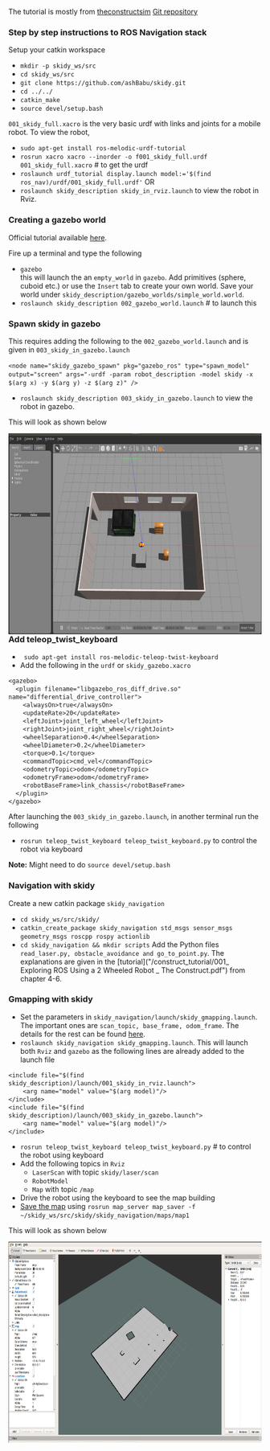 The tutorial is mostly from [theconstructsim](https://www.theconstructsim.com/ros-projects-exploring-ros-using-2-wheeled-robot-part-1/)
[Git repository](https://github.com/mattborghi/m2wr_description)

### Step by step instructions to ROS Navigation stack
Setup your catkin workspace
* `mkdir -p skidy_ws/src`
* `cd skidy_ws/src`
* `git clone https://github.com/ashBabu/skidy.git`
* `cd ../../`
* `catkin_make`
* `source devel/setup.bash`

`001_skidy_full.xacro` is the very basic urdf with links and joints for a mobile robot. To view the robot,
* `sudo apt-get install ros-melodic-urdf-tutorial`
* `rosrun xacro xacro --inorder -o f001_skidy_full.urdf 001_skidy_full.xacro` # to get the urdf
* `roslaunch urdf_tutorial display.launch model:='$(find ros_nav)/urdf/001_skidy_full.urdf'`
OR
* `roslaunch skidy_description skidy_in_rviz.launch`  to view the robot in Rviz.


### Creating a gazebo world
Official tutorial available [here](https://classic.gazebosim.org/tutorials?tut=build_world&ver=1.9).

Fire up a terminal and type the following
* `gazebo`  
this will launch the an `empty_world` in `gazebo`. Add primitives (sphere, cuboid etc.) or use the `Insert` tab to create your own world. Save your world under `skidy_description/gazebo_worlds/simple_world.world`.
* `roslaunch skidy_description 002_gazebo_world.launch` # to launch this

### Spawn skidy in gazebo
This requires adding the following to the `002_gazebo_world.launch` and is given in `003_skidy_in_gazebo.launch`

` <node name="skidy_gazebo_spawn" pkg="gazebo_ros" type="spawn_model" output="screen"
      args="-urdf -param robot_description -model skidy -x $(arg x) -y $(arg y) -z $(arg z)" />
`
* `roslaunch skidy_description 003_skidy_in_gazebo.launch`  to view the robot in gazebo.

This will look as shown below

<img style="float: left;" title="skidy basic" src="skidy_navigation/images/skidy_in_gazebo.png" alt="" width="800" height="400"/>

### Add teleop_twist_keyboard
* ` sudo apt-get install ros-melodic-teleop-twist-keyboard`
* Add the following in the `urdf` or `skidy_gazebo.xacro`
```
<gazebo>
  <plugin filename="libgazebo_ros_diff_drive.so" name="differential_drive_controller">
    <alwaysOn>true</alwaysOn>
    <updateRate>20</updateRate>
    <leftJoint>joint_left_wheel</leftJoint>
    <rightJoint>joint_right_wheel</rightJoint>
    <wheelSeparation>0.4</wheelSeparation>
    <wheelDiameter>0.2</wheelDiameter>
    <torque>0.1</torque>
    <commandTopic>cmd_vel</commandTopic>
    <odometryTopic>odom</odometryTopic>
    <odometryFrame>odom</odometryFrame>
    <robotBaseFrame>link_chassis</robotBaseFrame>
  </plugin>
</gazebo>
```
After launching the `003_skidy_in_gazebo.launch`, in another terminal run the following
* `rosrun teleop_twist_keyboard teleop_twist_keyboard.py` to control the robot via keyboard

**Note:** Might need to do `source devel/setup.bash`


### Navigation with skidy
Create a new catkin package `skidy_navigation`
* `cd skidy_ws/src/skidy/`
* `catkin_create_package skidy_navigation std_msgs sensor_msgs geometry_msgs roscpp rospy actionlib`
* `cd skidy_navigation && mkdir scripts`
Add the Python files `read_laser.py, obstacle_avoidance and go_to_point.py`. The explanations are given in the [tutorial]("/construct_tutorial/001_ Exploring ROS Using a 2 Wheeled Robot _ The Construct.pdf") from chapter 4-6.

### Gmapping with skidy
* Set the parameters in `skidy_navigation/launch/skidy_gmapping.launch`. The important ones are
`scan_topic, base_frame, odom_frame`. The details for the rest can be found [here](http://wiki.ros.org/gmapping).
* `roslaunch skidy_navigation skidy_gmapping.launch`. This will launch both `Rviz` and `gazebo` as the following lines are already added to the launch file
```
<include file="$(find skidy_description)/launch/001_skidy_in_rviz.launch">
    <arg name="model" value="$(arg model)"/>
</include>
<include file="$(find skidy_description)/launch/003_skidy_in_gazebo.launch">
    <arg name="model" value="$(arg model)"/>
</include>
```
* `rosrun teleop_twist_keyboard teleop_twist_keyboard.py` # to control the robot using keyboard
* Add the following topics in `Rviz`
    * `LaserScan` with topic `skidy/laser/scan`
    * `RobotModel`
    * `Map` with topic `/map`
* Drive the robot using the keyboard to see the map building
* [Save the map](https://github.com/ashBabu/Utilities/wiki/ROS-Navigation#saving-the-map) using `rosrun map_server map_saver -f ~/skidy_ws/src/skidy/skidy_navigation/maps/map1`


This will look as shown below

<img style="float: left;" title="skidy basic" src="skidy_navigation/images/skidy_gmapping.png" alt="" width="800" height="400"/>
